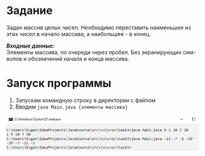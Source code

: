 # Задание

Задан массив целых чисел. Необходимо переставить наименьшее из
этих чисел в начало массива, а наибольшее - в конец.

***Входные данные:***  
Элементы массива, по очереди через пробел. Без экранирующих сим-
волов и обозначений начала и конца массива.

# Запуск программы
1. Запускам командную строку в директории с файлом
2. Вводим ```java Main.java {элементы массива}```

![](../../../../images/task3/1.png)